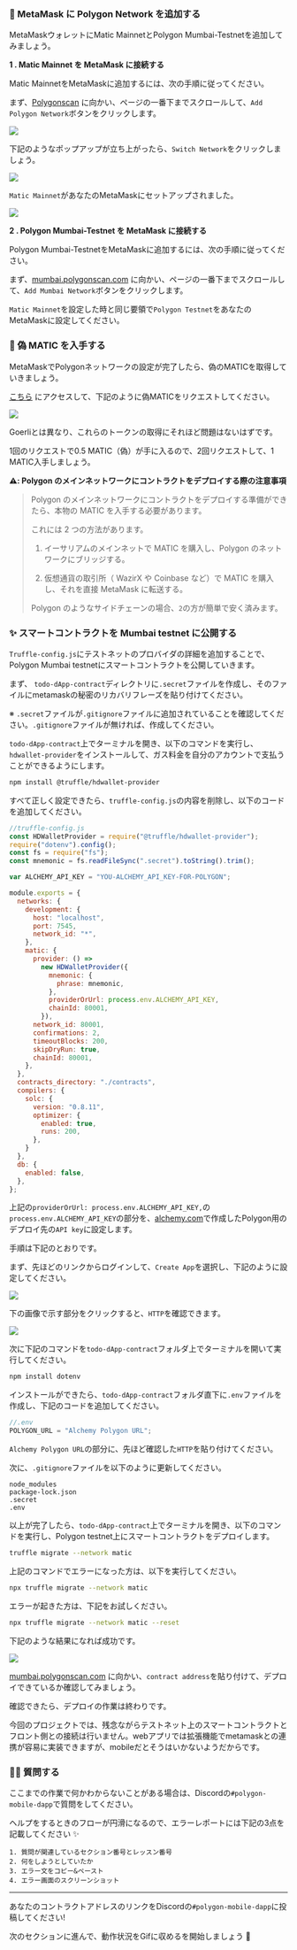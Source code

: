 ### 🦊 MetaMask に Polygon Network を追加する

MetaMaskウォレットにMatic MainnetとPolygon Mumbai-Testnetを追加してみましょう。

**1 \. Matic Mainnet を MetaMask に接続する**

Matic MainnetをMetaMaskに追加するには、次の手順に従ってください。

まず、[Polygonscan](https://polygonscan.com/) に向かい、ページの一番下までスクロールして、`Add Polygon Network`ボタンをクリックします。

![](/public/images/Polygon-Mobile-dApp/section-3/3_1_1.png)

下記のようなポップアップが立ち上がったら、`Switch Network`をクリックしましょう。

![](/public/images/Polygon-Mobile-dApp/section-3/3_1_2.png)

`Matic Mainnet`があなたのMetaMaskにセットアップされました。

![](/public/images/Polygon-Mobile-dApp/section-3/3_1_3.png)

**2 \. Polygon Mumbai-Testnet を MetaMask に接続する**

Polygon Mumbai-TestnetをMetaMaskに追加するには、次の手順に従ってください。

まず、[mumbai.polygonscan.com](https://mumbai.polygonscan.com/) に向かい、ページの一番下までスクロールして、`Add Mumbai Network`ボタンをクリックします。

`Matic Mainnet`を設定した時と同じ要領で`Polygon Testnet`をあなたのMetaMaskに設定してください。

### 🚰 偽 MATIC を入手する

MetaMaskでPolygonネットワークの設定が完了したら、偽のMATICを取得していきましょう。

[こちら](https://faucet.polygon.technology/) にアクセスして、下記のように偽MATICをリクエストしてください。

![](/public/images/Polygon-Mobile-dApp/section-3/3_1_4.png)

Goerliとは異なり、これらのトークンの取得にそれほど問題はないはずです。

1回のリクエストで0.5 MATIC（偽）が手に入るので、2回リクエストして、1 MATIC入手しましょう。

**⚠️: Polygon のメインネットワークにコントラクトをデプロイする際の注意事項**

> Polygon のメインネットワークにコントラクトをデプロイする準備ができたら、本物の MATIC を入手する必要があります。
>
> これには 2 つの方法があります。
>
> 1. イーサリアムのメインネットで MATIC を購入し、Polygon のネットワークにブリッジする。
>
> 2. 仮想通貨の取引所（ WazirX や Coinbase など）で MATIC を購入し、それを直接 MetaMask に転送する。
>
> Polygon のようなサイドチェーンの場合、`2`の方が簡単で安く済みます。


### ✨ スマートコントラクトを Mumbai testnet に公開する

`Truffle-config.js`にテストネットのプロバイダの詳細を追加することで、Polygon Mumbai testnetにスマートコントラクトを公開していきます。

まず、 `todo-dApp-contract`ディレクトリに`.secret`ファイルを作成し、そのファイルにmetamaskの秘密のリカバリフレーズを貼り付けてください。

※ `.secret`ファイルが`.gitignore`ファイルに追加されていることを確認してください。`.gitignore`ファイルが無ければ、作成してください。

`todo-dApp-contract`上でターミナルを開き、以下のコマンドを実行し、`hdwallet-provider`をインストールして、ガス料金を自分のアカウントで支払うことができるようにします。

```bash
npm install @truffle/hdwallet-provider
```

すべて正しく設定できたら、`truffle-config.js`の内容を削除し、以下のコードを追加してください。

```js
//truffle-config.js
const HDWalletProvider = require("@truffle/hdwallet-provider");
require("dotenv").config();
const fs = require("fs");
const mnemonic = fs.readFileSync(".secret").toString().trim();

var ALCHEMY_API_KEY = "YOU-ALCHEMY_API_KEY-FOR-POLYGON";

module.exports = {
  networks: {
    development: {
      host: "localhost",
      port: 7545,
      network_id: "*",
    },
    matic: {
      provider: () =>
        new HDWalletProvider({
          mnemonic: {
            phrase: mnemonic,
          },
          providerOrUrl: process.env.ALCHEMY_API_KEY,
          chainId: 80001,
        }),
      network_id: 80001,
      confirmations: 2,
      timeoutBlocks: 200,
      skipDryRun: true,
      chainId: 80001,
    },
  },
  contracts_directory: "./contracts",
  compilers: {
    solc: {
      version: "0.8.11",
      optimizer: {
        enabled: true,
        runs: 200,
      },
    }
  },
  db: {
    enabled: false,
  },
};
```

上記の`providerOrUrl: process.env.ALCHEMY_API_KEY,`の`process.env.ALCHEMY_API_KEY`の部分を、[alchemy.com](https://www.alchemy.com/)で作成したPolygon用のデプロイ先の`API key`に設定します。

手順は下記のとおりです。

まず、先ほどのリンクからログインして、`Create App`を選択し、下記のように設定してください。

![](/public/images/Polygon-Mobile-dApp/section-3/3_1_5.png)

下の画像で示す部分をクリックすると、`HTTP`を確認できます。

![](/public/images/Polygon-Mobile-dApp/section-3/3_1_6.jpg)

次に下記のコマンドを`todo-dApp-contract`フォルダ上でターミナルを開いて実行してください。

```bash
npm install dotenv
```

インストールができたら、`todo-dApp-contract`フォルダ直下に`.env`ファイルを作成し、下記のコードを追加してください。

```js
//.env
POLYGON_URL = "Alchemy Polygon URL";
```

`Alchemy Polygon URL`の部分に、先ほど確認した`HTTP`を貼り付けてください。

次に、`.gitignore`ファイルを以下のように更新してください。

```
node_modules
package-lock.json
.secret
.env
```

以上が完了したら、`todo-dApp-contract`上でターミナルを開き、以下のコマンドを実行し、Polygon testnet上にスマートコントラクトをデプロイします。

```bash
truffle migrate --network matic
```

上記のコマンドでエラーになった方は、以下を実行してください。

```bash
npx truffle migrate --network matic
```

エラーが起きた方は、下記をお試しください。

```bash
npx truffle migrate --network matic --reset
```

下記のような結果になれば成功です。

![](/public/images/Polygon-Mobile-dApp/section-3/3_1_7.png)

[mumbai.polygonscan.com](https://mumbai.polygonscan.com/) に向かい、`contract address`を貼り付けて、デプロイできているか確認してみましょう。

確認できたら、デプロイの作業は終わりです。

今回のプロジェクトでは、残念ながらテストネット上のスマートコントラクトとフロント側との接続は行いません。webアプリでは拡張機能でmetamaskとの連携が容易に実装できますが、mobileだとそうはいかないようだからです。

### 🙋‍♂️ 質問する

ここまでの作業で何かわからないことがある場合は、Discordの`#polygon-mobile-dapp`で質問をしてください。

ヘルプをするときのフローが円滑になるので、エラーレポートには下記の3点を記載してください ✨

```
1. 質問が関連しているセクション番号とレッスン番号
2. 何をしようとしていたか
3. エラー文をコピー&ペースト
4. エラー画面のスクリーンショット
```

---
あなたのコントラクトアドレスのリンクをDiscordの`#polygon-mobile-dapp`に投稿してください!

次のセクションに進んで、動作状況をGifに収めるを開始しましょう 🎉
